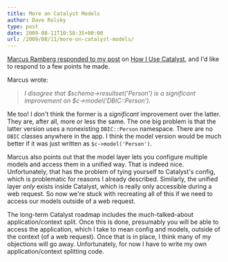 ```yaml
---
title: More on Catalyst Models
author: Dave Rolsky
type: post
date: 2009-08-11T10:58:35+00:00
url: /2009/08/11/more-on-catalyst-models/
---
```

[Marcus Ramberg responded to my post][1] on [How I Use Catalyst][2], and I'd like to respond to a few points he made.

Marcus wrote:

> _I disagree that $schema->resultset('Person') is a significant improvement on $c->model('DBIC::Person')._

Me too! I don't think the former is a _significant_ improvement over the latter. They are, after all, more or less the same. The one big problem is that the latter version uses a nonexisting `DBIC::Person` namespace. There are no `DBIC` classes anywhere in the app. I think the model version would be much better if it was just written as `$c->model('Person')`.

Marcus also points out that the model layer lets you configure multiple models and access them in a unified way. That is indeed nice. Unfortunately, that has the problem of tying yourself to Catalyst's config, which is problematic for reasons I already described. Similarly, the unified layer _only_ exists inside Catalyst, which is really only accessible during a web request. So now we're stuck with recreating all of this if we need to access our models outside of a web request.

The long-term Catalyst roadmap includes the much-talked-about application/context split. Once this is done, presumably you will be able to access the application, which I take to mean config and models, outside of the context (of a web request). Once that is in place, I think many of my objections will go away. Unfortunately, for now I have to write my own application/context splitting code.

 [1]: http://marcus.nordaaker.com/model-adaptors-for-catalyst/
 [2]: /2009/08/02/how-i-use-catalyst/